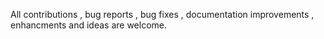 All contributions , bug reports , bug fixes , documentation improvements , enhancments and ideas are welcome.
